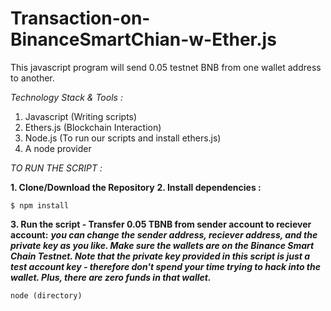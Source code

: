 # Transaction-on-BinanceSmartChian-w-Ether.js
This javascript program will send 0.05 testnet BNB from one wallet address to another.

*Technology Stack & Tools :*
1. Javascript (Writing scripts)
2. Ethers.js (Blockchain Interaction)
3. Node.js (To run our scripts and install ethers.js)
4. A node provider 

*TO RUN THE SCRIPT :*

**1. Clone/Download the Repository**
**2. Install dependencies :**

```
$ npm install
```

**3. Run the script - Transfer 0.05 TBNB from sender account to reciever account:** 
***you can change the sender address, reciever address, and the private key as you like.  Make sure the wallets are on the Binance Smart Chain Testnet.  Note that the private key provided in this script is just a test account key - therefore don't spend your time trying to hack into the wallet.  Plus, there are zero funds in that wallet.***
```
node (directory)
```







